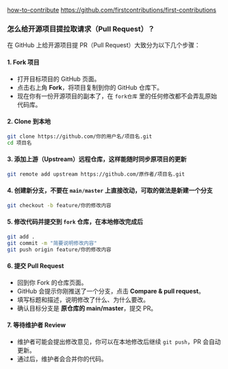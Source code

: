 [how-to-contribute](https://opensource.guide/zh-hans/how-to-contribute/)
https://github.com/firstcontributions/first-contributions

### 怎么给开源项目提拉取请求（Pull Request）？
在 GitHub 上给开源项目提 PR（Pull Request）大致分为以下几个步骤：

#### 1. Fork 项目

* 打开目标项目的 GitHub 页面。
* 点击右上角 **Fork**，将项目复制到你的 GitHub 仓库下。
* 现在你有一份开源项目的副本了，在 `fork仓库` 里的任何修改都不会弄乱原始代码库。

#### 2. Clone 到本地

```bash
git clone https://github.com/你的用户名/项目名.git
cd 项目名
```

#### 3. 添加上游（Upstream）远程仓库，这样能随时同步原项目的更新

```bash
git remote add upstream https://github.com/原作者/项目名.git
```


#### 4. 创建新分支，不要在 `main/master` 上直接改动，可取的做法是新建一个分支

```bash
git checkout -b feature/你的修改内容
```


#### 5. 修改代码并提交到 `fork` 仓库，在本地修改完成后

```bash
git add .
git commit -m "简要说明修改内容"
git push origin feature/你的修改内容
```

#### 6. 提交 Pull Request

* 回到你 Fork 的仓库页面。
* GitHub 会提示你刚推送了一个分支，点击 **Compare & pull request**。
* 填写标题和描述，说明修改了什么、为什么要改。
* 确认目标分支是 **原仓库的 main/master**，提交 PR。


#### 7. 等待维护者 Review

* 维护者可能会提出修改意见，你可以在本地修改后继续 `git push`，PR 会自动更新。
* 通过后，维护者会合并你的代码。

